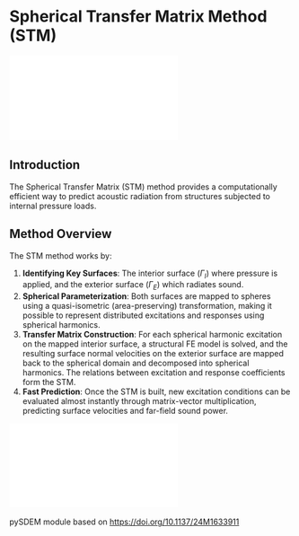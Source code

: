 # Spherical Transfer Matrix Method (STM)

![Conceptual idea behind STM method](Figure_0_graphical_abstract_STM.pdf)

## Introduction

The Spherical Transfer Matrix (STM) method provides a computationally efficient way to predict acoustic radiation from structures subjected to internal pressure loads. 

## Method Overview

The STM method works by:

1. **Identifying Key Surfaces**: The interior surface ($\Gamma_I$) where pressure is applied, and the exterior surface ($\Gamma_E$) which radiates sound.
2. **Spherical Parameterization**: Both surfaces are mapped to spheres using a quasi-isometric (area-preserving) transformation, making it possible to represent distributed excitations and responses using spherical harmonics.
3. **Transfer Matrix Construction**: For each spherical harmonic excitation on the mapped interior surface, a structural FE model is solved, and the resulting surface normal velocities on the exterior surface are mapped back to the spherical domain and decomposed into spherical harmonics. The relations between excitation and response coefficients form the STM.
4. **Fast Prediction**: Once the STM is built, new excitation conditions can be evaluated almost instantly through matrix-vector multiplication, predicting surface velocities and far-field sound power.

![STM computation steps](Figure_5_STM_method.pdf)


pySDEM module based on 
https://doi.org/10.1137/24M1633911
